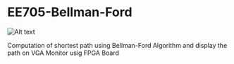 # EE705-Bellman-Ford



![Alt text](https://github.com/nikhil879/EE705-Bellman-Ford/blob/master/FSM/FSM.jpeg?raw=true "Dataflow of FSM")


Computation of shortest path using Bellman-Ford Algorithm and display the path on VGA Monitor usig FPGA Board
